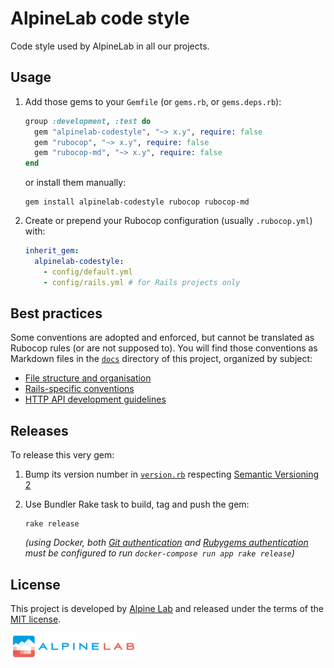 # AlpineLab code style

Code style used by AlpineLab in all our projects.

## Usage

1. Add those gems to your `Gemfile` (or `gems.rb`, or `gems.deps.rb`):

    ```ruby
    group :development, :test do
      gem "alpinelab-codestyle", "~> x.y", require: false
      gem "rubocop", "~> x.y", require: false
      gem "rubocop-md", "~> x.y", require: false
    end
    ```

    or install them manually:

    ```shell
    gem install alpinelab-codestyle rubocop rubocop-md
    ```

2. Create or prepend your Rubocop configuration (usually `.rubocop.yml`) with:

    ```yaml
    inherit_gem:
      alpinelab-codestyle:
        - config/default.yml
        - config/rails.yml # for Rails projects only
    ```

## Best practices

Some conventions are adopted and enforced, but cannot be translated as Rubocop
rules (or are not supposed to). You will find those conventions as Markdown
files in the [`docs`](docs) directory of this project, organized by subject:

* [File structure and organisation](docs/files.md)
* [Rails-specific conventions](docs/rails.md)
* [HTTP API development guidelines](docs/http-api.md)

## Releases

To release this very gem:

1. Bump its version number in [`version.rb`] respecting [Semantic Versioning 2]

2. Use Bundler Rake task to build, tag and push the gem:

    ```shell
    rake release
    ```

    _(using Docker, both [Git authentication] and [Rubygems authentication] must
    be configured to run `docker-compose run app rake release`)_

## License

This project is developed by [Alpine Lab] and released under the terms of the
[MIT license].

<a href="https://www.alpine-lab.com">
  <img src=".github/alpinelab-logo.png" width="40%" />
</a>

[Alpine Lab]: https://www.alpine-lab.com
[git authentication]: https://github.com/alpinelab/docker-ruby-dev/blob/latest/RECIPES.md#git-authentication
[MIT license]: LICENSE.md
[RubyGems authentication]: https://github.com/alpinelab/docker-ruby-dev/blob/latest/RECIPES.md#rubygems-authentication
[Semantic Versioning 2]: https://semver.org/spec/v2.0.0.html
[`version.rb`]: lib/alpine_lab/code_style/version.rb
